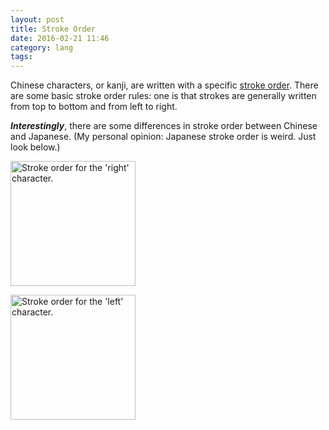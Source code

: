 ```yaml
---
layout: post
title: Stroke Order
date: 2016-02-21 11:46
category: lang
tags:
---
```


Chinese characters, or kanji, are written with a specific [stroke order](https://en.wikipedia.org/wiki/Stroke_order). There are some basic stroke order rules: one is that strokes are generally written from top to bottom and from left to right.

_**Interestingly**_, there are some differences in stroke order between Chinese and Japanese. (My personal opinion: Japanese stroke order is weird. Just look below.)

<p>
	<img class="no-enlarge center" style="width: 200px; height: auto;" src="{{ site.file }}/right.png" alt="Stroke order for the 'right' character.">
</p>

<p>
	<img class="no-enlarge center" style="width: 200px; height: auto;" src="{{ site.file }}/left.png" alt="Stroke order for the 'left' character.">
</p>
